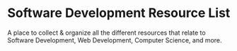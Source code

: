 <h1>Software Development Resource List</h1>
<p>A place to collect & organize all the different resources that relate to Software Development, Web Development, Computer Science, and more.</p>